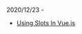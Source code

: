 2020/12/23 -   
- [Using Slots In Vue.js](https://www.smashingmagazine.com/2019/07/using-slots-vue-js/#top)